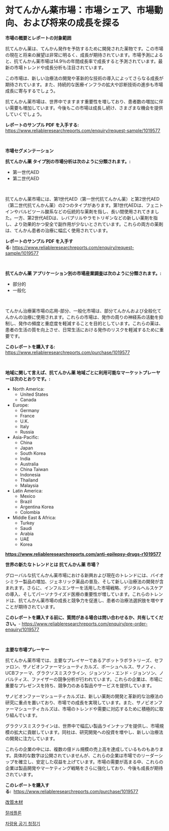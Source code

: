 <p><h1>対てんかん薬市場：市場シェア、市場動向、および将来の成長を探る</h1></p><p><strong>市場の概要とレポートの対象範囲</strong></p>
<p><p>抗てんかん薬は、てんかん発作を予防するために開発された薬物です。この市場の現在と将来の展望は非常に明るく、成長が期待されています。市場予測によると、抗てんかん薬市場は14.9％の年間成長率で成長すると予測されています。最新の市場トレンドや成長分析も注目されています。</p><p>この市場は、新しい治療法の開発や革新的な技術の導入によってさらなる成長が期待されています。また、持続的な医療インフラの拡大や診断技術の進歩も市場成長に寄与するでしょう。</p><p>抗てんかん薬市場は、世界中でますます重要性を増しており、患者数の増加に伴い需要も増加しています。今後もこの市場は成長し続け、さまざまな機会を提供していくでしょう。</p></p>
<p><strong>レポートのサンプル PDF を入手する:</strong> <a href="https://www.reliableresearchreports.com/enquiry/request-sample/1019577">https://www.reliableresearchreports.com/enquiry/request-sample/1019577</a></p>
<p>&nbsp;</p>
<p><strong>市場セグメンテーション</strong></p>
<p><strong>抗てんかん薬 タイプ別の市場分析は次のように分類されます。:</strong></p>
<p><ul><li>第一世代AED</li><li>第二世代AED</li></ul></p>
<p>&nbsp;</p>
<p><p>抗てんかん薬市場には、第1世代AED（第一世代抗てんかん薬）と第2世代AED（第二世代抗てんかん薬）の2つのタイプがあります。第1世代AEDは、フェニトインやバルビツール酸系などの伝統的な薬剤を指し、長い間使用されてきました。一方、第2世代AEDは、レバプリルやラモトリギンなどの新しい薬剤を指し、より効果的かつ安全で副作用が少ないとされています。これらの両方の薬剤は、てんかん患者の治療に幅広く使用されています。</p></p>
<p><strong>レポートのサンプル PDF を入手する:</strong>&nbsp;<a href="https://www.reliableresearchreports.com/enquiry/request-sample/1019577">https://www.reliableresearchreports.com/enquiry/request-sample/1019577</a></p>
<p>&nbsp;</p>
<p><strong> 抗てんかん薬 アプリケーション別の市場産業調査は次のように分類されます。:</strong></p>
<p><ul><li>部分的</li><li>一般化</li></ul></p>
<p>&nbsp;</p>
<p><p>てんかん治療薬市場の応用-部分、一般化市場は、部分てんかんおよび全般化てんかんの治療に使用されます。これらの市場は、発作の周りの神経系の活動を抑制し、発作の頻度と重症度を軽減することを目的としています。これらの薬は、患者の生活の質を向上させ、日常生活における発作のリスクを軽減するために重要です。</p></p>
<p><strong>このレポートを購入する:</strong>&nbsp; <a href="https://www.reliableresearchreports.com/purchase/1019577">https://www.reliableresearchreports.com/purchase/1019577</a></p>
<p>&nbsp;</p>
<p><strong>地域に関して言えば、抗てんかん薬 地域ごとに利用可能なマーケットプレーヤーは次のとおりです。:</strong></p>
<p><ul>
    <li>
        North America:
        <ul>
            <li>United States</li>
            <li>Canada</li>
        </ul>
    </li>
    <li>
        Europe:
        <ul>
            <li>Germany</li>
            <li>France</li>
            <li>U.K.</li>
            <li>Italy</li>
            <li>Russia</li>
        </ul>
    </li>
    <li>
        Asia-Pacific:
        <ul>
            <li>China</li>
            <li>Japan</li>
            <li>South Korea</li>
            <li>India</li>
            <li>Australia</li>
            <li>China Taiwan</li>
            <li>Indonesia</li>
            <li>Thailand</li>
            <li>Malaysia</li>
        </ul>
    </li>
    <li>
        Latin America:
        <ul>
            <li>Mexico</li>
            <li>Brazil</li>
            <li>Argentina Korea</li>
            <li>Colombia</li>
        </ul>
    </li>
    <li>
        Middle East & Africa:
        <ul>
            <li>Turkey</li>
            <li>Saudi</li>
            <li>Arabia</li>
            <li>UAE</li>
            <li>Korea</li>
        </ul>
    </li>
    </ul></p>
<p><strong><a href="https://www.reliableresearchreports.com/anti-epilepsy-drugs-r1019577">https://www.reliableresearchreports.com/anti-epilepsy-drugs-r1019577</a></strong>&nbsp;</p>
<p><strong>世界の新たなトレンドとは 抗てんかん薬 市場？</strong></p>
<p><p>グローバルな抗てんかん薬市場における新興および現在のトレンドには、バイオシミラー製品の増加、ジェネリック薬品の普及、そして新しい治療法の開発が含まれます。さらに、インフルエンサーを活用した市場戦略、デジタルヘルスケアの導入、そしてパーソナライズド医療の重要性が増しています。これらのトレンドは、抗てんかん薬市場の成長と競争力を促進し、患者の治療法選択肢を増やすことが期待されています。</p></p>
<p><strong>このレポートを購入する前に、質問がある場合は問い合わせるか、共有してください。</strong>- <a href="https://www.reliableresearchreports.com/enquiry/pre-order-enquiry/1019577">https://www.reliableresearchreports.com/enquiry/pre-order-enquiry/1019577</a></p>
<p>&nbsp;</p>
<p><strong>主要な市場プレーヤー</strong></p>
<p><p>抗てんかん薬市場では、主要なプレイヤーであるアボットラボラトリーズ、セファロン、サノビオンファーマシューティカルズ、ボーシュヘルス、サノフィ、UCBファーマ、グラクソスミスクライン、ジョンソン・エンド・ジョンソン、ノバルティス、ファイザーの競争分析が行われています。これらの企業は、市場に重要なプレゼンスを持ち、競争力のある製品やサービスを提供しています。</p><p>サノビオンファーマシューティカルズは、新しい薬剤の開発と革新的な治療法の研究に重点を置いており、市場での成長を実現しています。また、サノビオンファーマシューティカルズは、市場のトレンドや需要に対応するために積極的に取り組んでいます。</p><p>グラクソスミスクラインは、世界中で幅広い製品ラインナップを提供し、市場規模の拡大に貢献しています。同社は、研究開発への投資を増やし、新しい治療法の開発に注力しています。</p><p>これらの企業の中には、複数の億ドル規模の売上高を達成しているものもあります。具体的な数字は公開されていませんが、これらの企業は市場でのリーダーシップを確立し、安定した収益を上げています。市場の需要が高まる中、これらの企業は製品開発やマーケティング戦略をさらに強化しており、今後も成長が期待されています。</p></p>
<p><strong>このレポートを購入する:</strong>&nbsp;&nbsp;<a href="https://www.reliableresearchreports.com/purchase/1019577">https://www.reliableresearchreports.com/purchase/1019577</a></p>
<p><p><a href="https://medium.com/@jonathanstephens626/%E6%9C%A8%E6%9D%90%E6%94%B9%E8%B3%AA%E5%B8%82%E5%A0%B4-%E7%AB%B6%E4%BA%89%E5%88%86%E6%9E%90-%E5%B8%82%E5%A0%B4%E5%8B%95%E5%90%91%E3%81%8A%E3%82%88%E3%81%B32031%E5%B9%B4%E3%81%BE%E3%81%A7%E3%81%AE%E4%BA%88%E6%B8%AC-6e803852b383">改質木材</a></p><p><a href="https://medium.com/@anitabeatty2023_43986/%EC%9E%98%ED%94%8C%EB%A1%A0-%EC%8B%9C%EC%9E%A5-%EA%B7%9C%EB%AA%A8-cagr-%ED%8A%B8%EB%A0%8C%EB%93%9C-2024-2030-5d575402fa92">잘레플론</a></p><p><a href="https://github.com/AlbertotDouglas44367/Market-Research-Report-List-1/blob/main/488993020922.md">차량용 공기 청정기</a></p></p>
